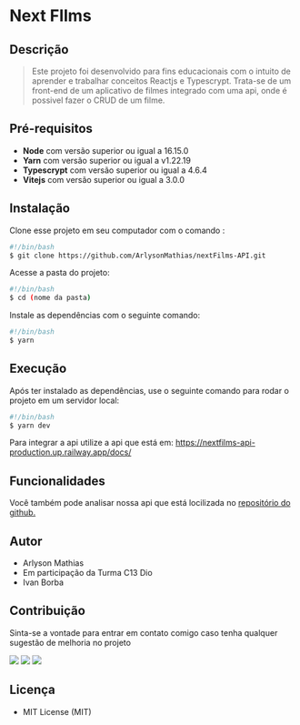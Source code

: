 # Next FIlms
## Descrição
 > Este projeto foi desenvolvido para fins educacionais com o intuito de aprender e trabalhar conceitos Reactjs  e Typescrypt. Trata-se de um front-end de um aplicativo de filmes integrado com uma api, onde é possivel fazer o CRUD de um filme.


## Pré-requisitos
- **Node** com versão superior ou igual a 16.15.0
- **Yarn** com versão superior ou igual a  v1.22.19
- **Typescrypt** com versão superior ou igual a 4.6.4
- **Vitejs** com versão superior ou igual a 3.0.0


## Instalação
Clone esse projeto em seu computador com o comando :
```bash
#!/bin/bash
$ git clone https://github.com/ArlysonMathias/nextFilms-API.git
```

Acesse a pasta do projeto:

```bash
#!/bin/bash
$ cd (nome da pasta)
```

Instale as dependências com o seguinte comando:

```bash
#!/bin/bash
$ yarn
```

## Execução

Após ter instalado as dependências, use o seguinte comando para rodar o projeto em um servidor local:

```bash
#!/bin/bash
$ yarn dev
```
Para integrar a api utilize a api que está em: 
https://nextfilms-api-production.up.railway.app/docs/

## Funcionalidades

Você também pode analisar nossa api que está locilizada no <a href="https://github.com/ArlysonMathias/nextFilms-API">repositório do github.</a>

## Autor

- Arlyson Mathias
- Em participação da Turma C13 Dio
- Ivan Borba

## Contribuição

Sinta-se a vontade para entrar em contato comigo caso tenha qualquer sugestão de melhoria no projeto

<div>
<a href="https://www.linkedin.com/in/arlyson-teixeira/" target="blank"><img src="https://img.shields.io/badge/-LinkedIn-%230077B5?style=for-the-badge&logo=linkedin&logoColor=white"></a>
<a href="https://instagram.com/arlysonmathias" target="_blank"><img src="https://img.shields.io/badge/-Instagram-%23E4405F?style=for-the-badge&logo=instagram&logoColor=white"></a>
<a href = "mailto:arlysonmathias96@gmail.com"><img src="https://img.shields.io/badge/Gmail-D14836?style=for-the-badge&logo=gmail&logoColor=white" target="_blank"></a>
</div>


## Licença

- MIT License (MIT)